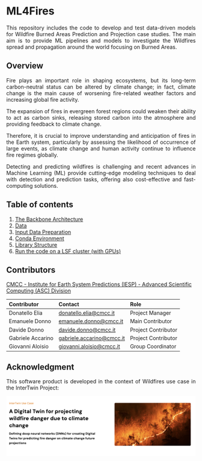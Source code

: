 # ML4Fires

<p align="justify"> This repository includes the code to develop and test data-driven models for Wildfire Burned Areas Prediction and Projection case studies. The main aim is to provide ML pipelines and models to investigate the Wildfires spread and propagation around the world focusing on Burned Areas.</p>

## Overview

<p align="justify"> Fire plays an important role in shaping ecosystems, but its long-term carbon-neutral status can be altered by climate change; in fact, climate change is the main cause of worsening fire-related weather factors and increasing global fire activity.</p>

<p align="justify"> The expansion of fires in evergreen forest regions could weaken their ability to act as carbon sinks, releasing stored carbon into the atmosphere and providing feedback to climate change.</p>

<p align="justify"> Therefore, it is crucial to improve understanding and anticipation of fires in the Earth system, particularly by assessing the likelihood of occurrence of large events, as climate change and human activity continue to influence fire regimes globally.</p>

<p align="justify"> Detecting and predicting wildfires is challenging and recent advances in Machine Learning (ML) provide cutting-edge modeling techniques to deal with detection and prediction tasks, offering also cost-effective and fast-computing solutions.</p>

## Table of contents

1. [The Backbone Architecture](./docs/the_backbone_architecture.md)
1. [Data](./docs/data.md)
1. [Input Data Preparation](./docs/input_data_preparation.md)
1. [Conda Environment](./docs/conda.md)
1. [Library Structure](./docs/library_structure.md)
1. [Run the code on a LSF cluster (with GPUs)](./docs/run_on_lsf_cluster.md)

## Contributors

[CMCC - Institute for Earth System Predictions (IESP) - Advanced Scientific Computing (ASC) Division](https://www.cmcc.it)

|      Contributor      |           Contact           |         Role        |
|          :--          |             :--             |         :--         |
|     Donatello Elia    |  <donatello.elia@cmcc.it>   |   Project Manager   |
|     Emanuele Donno    |  <emanuele.donno@cmcc.it>   |   Main Contributor  |
|     Davide Donno      |   <davide.donno@cmcc.it>    | Project Contributor |
|   Gabriele Accarino   | <gabriele.accarino@cmcc.it> | Project Contributor |
|   Giovanni Aloisio    | <giovanni.aloisio@cmcc.it>  |  Group Coordinator  |

## Acknowledgment

<p align="justify"> This software product is developed in the context of Wildfires use case in the InterTwin Project: </p>

[![InterTwin](images/intertwin.png)](https://www.intertwin.eu/intertwin-use-case-a-digital-twin-for-projecting-wildfire-danger-due-to-climate-change)

<!-- ## Future Investigations -->
